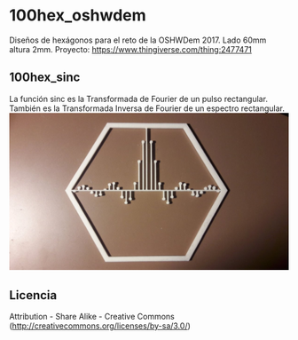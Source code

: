 # 100hex_oshwdem
Diseños de hexágonos para el reto de la OSHWDem 2017. Lado 60mm altura 2mm. Proyecto: https://www.thingiverse.com/thing:2477471

## 100hex_sinc
La función sinc es la Transformada de Fourier de un pulso rectangular. También es la Transformada Inversa de Fourier de un espectro rectangular. 
![100hex_sinc](https://github.com/EnekoMontero/100hex_oshwdem/blob/master/100hex_sinc.jpg) 

## Licencia
Attribution - Share Alike - Creative Commons (<http://creativecommons.org/licenses/by-sa/3.0/>)
